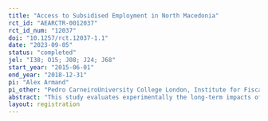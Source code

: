 ```yaml
---
title: "Access to Subsidised Employment in North Macedonia"
rct_id: "AEARCTR-0012037"
rct_id_num: "12037"
doi: "10.1257/rct.12037-1.1"
date: "2023-09-05"
status: "completed"
jel: "I38; O15; J08; J24; J68"
start_year: "2015-06-01"
end_year: "2018-12-31"
pi: "Alex Armand"
pi_other: "Pedro CarneiroUniversity College London, Institute for Fiscal Studies, Centre for Microdata Methods and Practice and Centre for Experimental Research on Fairness, Inequality and Rationality at NHH Norwegian School of Economics; Federico TagliatiBank of Spain; Yiming XiaSouthwestern University of Finance and Economics"
abstract: "This study evaluates experimentally the long-term impacts of temporary wage subsidies on employment in North Macedonia. The target group consists of vulnerable unemployed individuals applying to an employment program that provides employers with a subsidy covering 50% of wage payments during the initial year of employment, alongside training expenses. Applicants are first matched to a job opening, and then randomly selected to attend the job interview with the employer, who decides whether to hire the interviewee under the program’s conditions. We estimate impacts on employment using administrative records, and on employment and skill accumulation using survey data."
layout: registration
---
```


